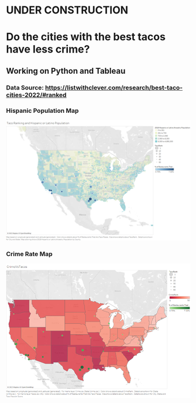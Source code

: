 # UNDER CONSTRUCTION
# Do the cities with the best tacos have less crime?
## Working on Python and Tableau
### Data Source: https://listwithclever.com/research/best-taco-cities-2022/#ranked
### Hispanic Population Map
![alt text](https://github.com/natvalenz/tacos/blob/main/images/tacoHispPop.png)
### Crime Rate Map
![alt text](https://github.com/natvalenz/tacos/blob/main/images/tacoCrimeRate.png)
